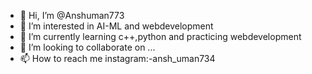 - 👋 Hi, I’m @Anshuman773
- 👀 I’m interested in AI-ML and webdevelopment
- 🌱 I’m currently learning c++,python and practicing webdevelopment 
- 💞️ I’m looking to collaborate on ...
- 📫 How to reach me instagram:-ansh_uman734

<!---
Anshuman773/Anshuman773 is a ✨ special ✨ repository because its `README.md` (this file) appears on your GitHub profile.
You can click the Preview link to take a look at your changes.
--->
